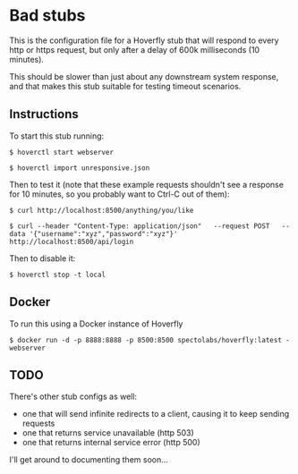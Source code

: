 # Bad stubs

This is the configuration file for a Hoverfly stub that will respond to every http or https request, but only after a delay of 600k milliseconds (10 minutes).

This should be slower than just about any downstream system response, and that makes this stub suitable for testing timeout scenarios.

## Instructions

To start this stub running:

`$ hoverctl start webserver`

`$ hoverctl import unresponsive.json`

Then to test it (note that these example requests shouldn't see a response for 10 minutes, so you probably want to Ctrl-C out of them):

`$ curl http://localhost:8500/anything/you/like`

`$ curl --header "Content-Type: application/json"   --request POST   --data '{"username":"xyz","password":"xyz"}'   http://localhost:8500/api/login`

Then to disable it:

`$ hoverctl stop -t local`

## Docker

To run this using a Docker instance of Hoverfly

`$ docker run -d -p 8888:8888 -p 8500:8500 spectolabs/hoverfly:latest -webserver`

## TODO

There's other stub configs as well:
- one that will send infinite redirects to a client, causing it to keep sending requests
- one that returns service unavailable (http 503)
- one that returns internal service error (http 500)

I'll get around to documenting them soon...
